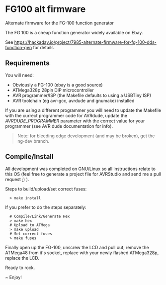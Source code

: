 # FG100 alt firmware
Alternate firmware for the FG-100 function generator

The FG 100 is a cheap function generator widely available on Ebay. 

See https://hackaday.io/project/7985-alternate-firmware-for-fg-100-dds-function-gen for details

## Requirements

You will need:

* Obviously a FG-100 (ebay is a good source)
* ATMega328p 28pin DIP microcontroller 
* AVR programmer/ISP (the Makefile defaults to using a USBTiny ISP)
* AVR toolchain (eg avr-gcc, avrdude and gnumake) installed
 
If you are using a different programmer you will need to update the Makefile with the currect programmer code
for AVRdude, update the *AVRDUDE_PROGRAMMER* parameter with the correct value for your programmer (see AVR dude
documentation for info).

> Note: for bleeding edge development (and may be broken), get the ng-dev branch.

## Compile/Install

All development was completed on GNU/Linux so all instructions relate to this OS (feel free to generate a
project file for AVRStudio and send me a pull request ;) ).

Steps to build/upload/set correct fuses:
````
  > make install
````

If you prefer to do the steps separately:
````
  # Compile/Link/Generate Hex
  > make hex
  # Upload to ATMega
  > make upload
  # Set correct fuses
  > make fuses
````

Finally open up the FG-100, unscrew the LCD and pull out, remove the ATMega48 from it's socket, replace with your newly flashed ATMega328p, replace the LCD.

Ready to rock.

~ Enjoy!
